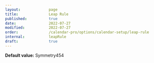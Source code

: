 ```yaml
---
layout:             page
title:              Leap Rule
published:          true
date:               2022-07-27
modified:           2022-07-27
order:              /calendar-pro/options/calendar-setup/leap-rule
internal:           leapRule
draft:              true
---
```

**Default value:** Symmetry454